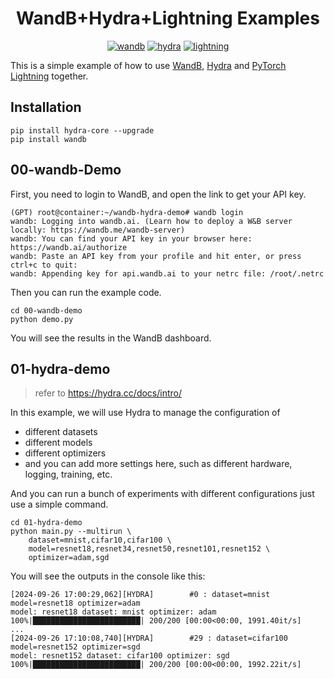 <div align=center>

# WandB+Hydra+Lightning Examples

[![wandb](https://img.shields.io/badge/-Weights%20&%20Biases-FFBE00?style=flat-square&logo=weightsandbiases&logoColor=FFFFFF)](https://wandb.ai/)
[![hydra](https://img.shields.io/badge/-Hydra-89B8CD?style=flat-square&logoColor=FFFFFF)](https://hydra.cc/)
[![lightning](https://img.shields.io/badge/-Lightning-792EE5?style=flat-square&logo=lightning&logoColor=FFFFFF)](https://lightning.ai/)

</div>

This is a simple example of how to use [WandB](https://wandb.ai/), [Hydra](https://hydra.cc/) and [PyTorch Lightning](https://lightning.ai/) together.

## Installation

```shell
pip install hydra-core --upgrade
pip install wandb
```

## 00-wandb-Demo

First, you need to login to WandB, and open the link to get your API key.

```shell
(GPT) root@container:~/wandb-hydra-demo# wandb login
wandb: Logging into wandb.ai. (Learn how to deploy a W&B server locally: https://wandb.me/wandb-server)
wandb: You can find your API key in your browser here: https://wandb.ai/authorize
wandb: Paste an API key from your profile and hit enter, or press ctrl+c to quit: 
wandb: Appending key for api.wandb.ai to your netrc file: /root/.netrc
```

Then you can run the example code.

```shell
cd 00-wandb-demo
python demo.py
```

You will see the results in the WandB dashboard.

## 01-hydra-demo

> refer to https://hydra.cc/docs/intro/

In this example, we will use Hydra to manage the configuration of

- different datasets
- different models
- different optimizers
- and you can add more settings here, such as different hardware, logging, training, etc.

And you can run a bunch of experiments with different configurations just use a simple command.

```shell
cd 01-hydra-demo
python main.py --multirun \
    dataset=mnist,cifar10,cifar100 \
    model=resnet18,resnet34,resnet50,resnet101,resnet152 \
    optimizer=adam,sgd
```

You will see the outputs in the console like this:

```shell
[2024-09-26 17:00:29,062][HYDRA]        #0 : dataset=mnist model=resnet18 optimizer=adam
model: resnet18 dataset: mnist optimizer: adam
100%|████████████████████████| 200/200 [00:00<00:00, 1991.40it/s]
...
[2024-09-26 17:10:08,740][HYDRA]        #29 : dataset=cifar100 model=resnet152 optimizer=sgd
model: resnet152 dataset: cifar100 optimizer: sgd
100%|████████████████████████| 200/200 [00:00<00:00, 1992.22it/s]
```